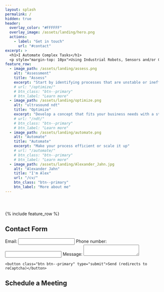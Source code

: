 ```yaml
---
layout: splash
permalink: /
hidden: true
header:
  overlay_color: "#FFFFFF"
  overlay_image: /assets/landing/hero.png
  actions:
    - label: "Get in touch"
      url: "#contact"
excerpt: >
  <h1>I Automate Complex Tasks</h1>
  <p style="margin-top: 10px">Using Industrial Robots, Sensors and/or Custom Software</p>
feature_row:
  - image_path: /assets/landing/assess.png
    alt: "Assessment"
    title: "Assess"
    excerpt: "Start by identifying processes that are unstable or inefficient"
    # url: "/optimize/"
    # btn_class: "btn--primary"
    # btn_label: "Learn more"
  - image_path: /assets/landing/optimize.png
    alt: "ultrasound ndt"
    title: "Optimize"
    excerpt: "Develop a concept that fits your business needs with a strong business case"
    # url: "/ndt/"
    # btn_class: "btn--primary"
    # btn_label: "Learn more"
  - image_path: /assets/landing/automate.png
    alt: "Automate"
    title: "Automate"
    excerpt: "Make your process efficient or scale it up"
    # url: "/automate/"
    # btn_class: "btn--primary"
    # btn_label: "Learn more"
  - image_path: /assets/landing/Alexander_Jahn.jpg
    alt: "Alexander Jahn"
    title: "I'm Alex"
    url: "/cv/"
    btn_class: "btn--primary"
    btn_label: "More about me"
---
```


<header>
  <link rel="stylesheet" href="../assets/css/landing.css" />
  <link rel="stylesheet" href="../assets/css/navbar.css" />
</header>
{% include feature_row %}

<div class="container">
  <h2 id="contact">Contact Form</h2>
  <form action="https://formspree.io/f/xnqlggyl" method="POST">
    <label>
      Email:
      <input type="email" name="_replyto" />
    </label>
    <label>
      Phone number:
      <input type="text" name="telehone" />
    </label>
    <label>
      Message:
      <textarea name="message"></textarea>
    </label>

    <button class="btn btn--primary" type="submit">Send (redirects to reCaptcha)</button>

  </form>
</div>
<div class="container">
  <h2 id="contact">Schedule a Meeting</h2>
  <div class="calendly-inline-widget" data-url="https://calendly.com/jahn-alexander/15min" style="width:100%;height:700px;"></div>
  <script type="text/javascript" src="https://assets.calendly.com/assets/external/widget.js" async></script>
</div>
